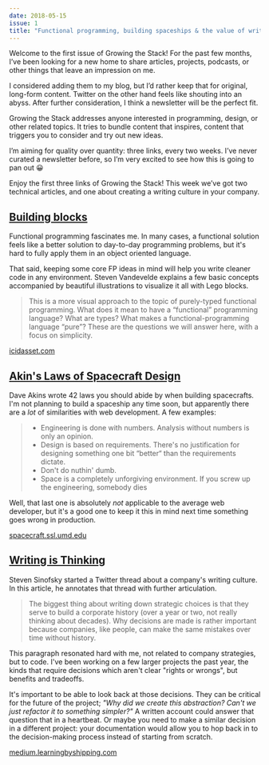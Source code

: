 ```yaml
---
date: 2018-05-15
issue: 1
title: "Functional programming, building spaceships & the value of writing"
---
```


Welcome to the first issue of Growing the Stack!
For the past few months, I’ve been looking for a new home to share articles, projects, podcasts, or other things that leave an impression on me.

I considered adding them to my blog, but I’d rather keep that for original, long-form content. Twitter on the other hand feels like shouting into an abyss. After further consideration, I think a newsletter will be the perfect fit.

Growing the Stack addresses anyone interested in programming, design, or other related topics. It tries to bundle content that inspires, content that triggers you to consider and try out new ideas.

I’m aiming for quality over quantity: three links, every two weeks. I’ve never curated a newsletter before, so I’m very excited to see how this is going to pan out 😀

Enjoy the first three links of Growing the Stack! This week we’ve got two technical articles, and one about creating a writing culture in your company.

## [Building blocks](https://icidasset.com/writings/building-blocks/)

Functional programming fascinates me. In many cases, a functional solution feels like a better solution to day-to-day programming problems, but it's hard to fully apply them in an object oriented language.

That said, keeping some core FP ideas in mind will help you write cleaner code in any environment. Steven Vandevelde explains a few basic concepts accompanied by beautiful illustrations to visualize it all with Lego blocks.

> This is a more visual approach to the topic of purely-typed functional programming. What does it mean to have a “functional” programming language? What are types? What makes a functional-programming language “pure”? These are the questions we will answer here, with a focus on simplicity.

[icidasset.com](https://icidasset.com/writings/building-blocks/)

## [Akin's Laws of Spacecraft Design](https://spacecraft.ssl.umd.edu/akins_laws.html)

Dave Akins wrote 42 laws you should abide by when building spacecrafts. I'm not planning to build a spaceship any time soon, but apparently there are a *lot* of similarities with web development. A few examples:

> - Engineering is done with numbers. Analysis without numbers is only an opinion.
> - Design is based on requirements. There's no justification for designing something one bit “better“ than the requirements dictate.
> - Don't do nuthin' dumb.
> - Space is a completely unforgiving environment. If you screw up the engineering, somebody dies

Well, that last one is absolutely *not* applicable to the average web developer, but it's a good one to keep it this in mind next time something goes wrong in production.

[spacecraft.ssl.umd.edu](https://spacecraft.ssl.umd.edu/akins_laws.html)

## [Writing is Thinking](https://medium.learningbyshipping.com/writing-is-thinking-an-annotated-twitter-thread-2a75fe07fade)

Steven Sinofsky started a Twitter thread about a company's writing culture. In this article, he annotates that thread with further articulation.

> The biggest thing about writing down strategic choices is that they serve to build a corporate history (over a year or two, not really thinking about decades). Why decisions are made is rather important because companies, like people, can make the same mistakes over time without history.

This paragraph resonated hard with me, not related to company strategies, but to code. I've been working on a few larger projects the past year, the kinds that require decisions which aren't clear "rights or wrongs", but benefits and tradeoffs.

It's important to be able to look back at those decisions. They can be critical for the future of the project; *"Why did we create this abstraction? Can't we just refactor it to something simpler?"* A written account could answer that question that in a heartbeat. Or maybe you need to make a similar decision in a different project: your documentation would allow you to hop back in to the decision-making process instead of starting from scratch.

[medium.learningbyshipping.com](https://medium.learningbyshipping.com/writing-is-thinking-an-annotated-twitter-thread-2a75fe07fade)
